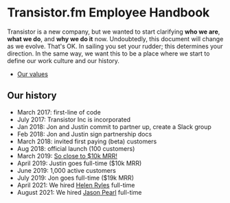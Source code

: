 # Transistor.fm Employee Handbook

Transistor is a new company, but we wanted to start clarifying **who we are**, **what we do**, and **why we do it** now. Undoubtedly, this document will change as we evolve. That's OK. In sailing you set your rudder; this determines your direction. In the same way, we want this to be a place where we start to define our work culture and our history.

- [Our values](values.md)

## Our history

- March 2017: first-line of code
- July 2017: Transistor Inc is incorporated
- Jan 2018: Jon and Justin commit to partner up, create a Slack group
- Feb 2018: Jon and Justin sign partnership docs
- March 2018: invited first paying (beta) customers
- Aug 2018: official launch (100 customers)
- March 2019: [So close to $10k MRR!](https://twitter.com/mijustin/status/1111417288664584195)
- April 2019: Justin goes full-time ($10k MRR)
- June 2019: 1,000 active customers
- July 2019: Jon goes full-time ($19k MRR)
- April 2021: We hired [Helen Ryles](https://transistor.fm/helen/) full-time
- August 2021: We hired [Jason Pearl](https://transistor.fm/jason/) full-time
